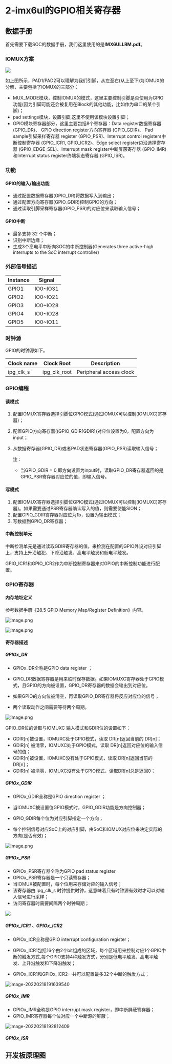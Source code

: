 # 2-imx6ul的GPIO相关寄存器

## 数据手册

首先需要下载SOC的数据手册，我们这里使用的是**IMX6ULLRM.pdf**。

### IOMUX方案

![](https://raw.githubusercontent.com/mdxz2048/mddxz_top_img/main/7ddbd3518a93df7c8dc3fc5d963a37e.png)

如上图所示，PAD1/PAD2可以理解为我们引脚，从左至右(从上至下)为IOMUX的分解，主要包括了IOMUX的三部分：

- MUX_MODE模块，控制IOMUX的模式，这里主要控制引脚是否使用为GPIO功能(因为引脚可能还会被复用在Block的其他功能，比如作为串口的某个引脚)；
- pad settings模块，设置引脚,这里不使用该模块设置引脚；
- GPIO模块寄存器部分，这里主要包括8个寄存器：Data register数据寄存器 (GPIO_DR)、 GPIO direction register方向寄存器 (GPIO_GDIR)、 Pad sample引脚采样寄存器 register (GPIO_PSR)、Interrupt control registers中断控制寄存器 (GPIO_ICR1, GPIO_ICR2)、Edge select register边沿选择寄存器 (GPIO_EDGE_SEL)、Interrupt mask register中断屏蔽寄存器 (GPIO_IMR)和Interrupt status register终端状态寄存器 (GPIO_ISR)。

### 功能

#### GPIO的输入/输出功能

- 通过配置数据寄存器(GPIO_DR)将数据写入到输出；
- 通过配置方向寄存器(GPIO_GDIR)控制GPIO的方向；
- 通过读取引脚采样寄存器(GPIO_PSR)的对应位来读取输入信号；

#### GPIO中断

- 最多支持 32 个中断；
- 识别中断边缘；
- 生成3个高电平中断向SOC的中断控制器(Generates three active-high interrupts to the SoC interrupt controller)

### 外部信号描述

| Instance | Signal   |
| -------- | -------- |
| GPIO1    | IO0~IO31 |
| GPIO2    | IO0~IO21 |
| GPIO3    | IO0~IO28 |
| GPIO4    | IO0~IO28 |
| GPIO5    | IO0~IO11 |

### 时钟源

GPIO的时钟源如下。

| Clock name | Clock Root   | Description             |
| ---------- | ------------ | ----------------------- |
| ipg_clk_s  | ipg_clk_root | Peripheral access clock |

### GPIO编程

#### 读模式

1. 配置IOMUX寄存器选择引脚位GPIO模式(通过IOMUX可以控制(IOMUXC)寄存器)；

2. 配置GPIO方向寄存器((GPIO_GDIR[GDIR])对应位设置为0，配置方向为input；

3. 从数据寄存器(GPIO_DR)或者PAD状态寄存器(GPIO_PSR)读取输入信号；

   注：

   - 当GPIO_GDIR = 0,即方向设置为input时，读取GPIO_DR寄存器返回的是GPIO_PSR寄存器对应位的值，即输入信号。

#### 写模式

1. 配置IOMUX寄存器选择引脚位GPIO模式(通过IOMUX可以控制(IOMUXC)寄存器)。如果需要通过PSR寄存器确认写入的值，则需要使能SION；
2. 配置GPIO_GDIR寄存器对应位为1b，设置为输出模式；
3. 写数据到GPIO_DR寄存器；

#### 中断控制单元

中断检测单元是通过读取GDIR寄存器的值，来检测在配置的GPIO外设对应引脚上，支持上升沿触犯、下降沿触发、高电平触发和低电平触发。

GPIO_ICR1和GPIO_ICR2作为中断控制寄存器来对GPIO的中断控制功能进行配置。

### GPIO寄存器

#### 内存地址定义

参考数据手册《28.5 GPIO Memory Map/Register Definition》内容。

![image.png](https://ae03.alicdn.com/kf/H50218755d1294ffdb54dbe7d0aba119eY.png)

![image.png](https://ae02.alicdn.com/kf/H4742809c1b8c48fd8ae19b6c942980e4Q.png)

#### 寄存器描述

##### GPIOx_DR

- GPIOx_DR全称是GPIO data register ；

- GPIO_DR数据寄存器是用来临时保存数据。如果IOMUXC寄存器处于GPIO模式，且GPIO的方向被设置，GPIO_DR寄存器的数据会输出到对应位。

- 如果GPIO的方向位被清空，再读取GPIO_DR寄存器将反应对应位的信号；

- 两个读取动作之间需要等待两个周期。


![image.png](https://ae05.alicdn.com/kf/H7d15da13e76b4163ac793dc58cda66eeN.png)

GPIO_DR位的读取与IOMUXC 输入模式和GDIR位的设置如下：

- GDIR[n]被设置，IOMUXC处于GPIO模式，读取 DR[n]返回当前的 DR[n]；
- GDIR[n] 被清零，IOMUXC处于GPIO模式，读取 DR[n]返回对应位的输入信号的值；
- GDIR[n]被设置，IOMUXC没有处于GPIO模式，读取 DR[n]返回当前的 DR[n]；
- GDIR[n] 被清零，IOMUXC没有处于GPIO模式，读取DR[n]总是返回0；

##### GPIOx_GDIR

- GPIOx_GDIR全称是GPIO direction register ；

- 当IOMUXC被设置位GPIO模式时，GPIO_GDIR功能是方向控制器；
- GPIO_GDIR每个位为对应引脚指定一个方向；
- 每个控制信号对应SoC上的对应引脚，由SoC和IOMUX对应位来决定实际的方向(是否有效)；

![image.png](https://ae02.alicdn.com/kf/H998f832cb7b9490fb15afaef34f4dbcax.png)

##### GPIOx_PSR

- GPIOx_PSR寄存器全称为GPIO pad status register 
- GPIOx_PSR寄存器是一个只读寄存器；
- 当IOMUX被配置时，每个位用来存储对应的输入信号；
- 该寄存器由 ipg_clk_s 时钟提供时钟，这意味着只有时钟源有效时才可以对输入信号进行采样；
- 访问寄存器时需要间隔两个时钟周期；

![](https://raw.githubusercontent.com/mdxz2048/mddxz_top_img/main/20220218190623.png)

##### GPIOx_ICR1 、GPIOx_ICR2

- GPIOx_ICR全称是GPIO interrupt configuration register；

- GPIOx_ICR1包括16个由2个bit组成的区域，每个区域用来控制对应1个GPIO中断的触发方式,每个GPIO支持4种触发方式，分别是低电平触发、高电平触发、上升沿触发和下降沿触发；
- GPIOx_ICR1和GPIOx_ICR2一共可以配置最多32个中断的触发方式；

![image-20220218191639540](https://raw.githubusercontent.com/mdxz2048/mddxz_top_img/main/image-20220218191639540.png)

##### GPIOx_IMR

- GPIOx_IMR全称是GPIO interrupt mask register，即中断屏蔽寄存器；
- GPIO_IMR寄存器每个位对应一个中断源的屏蔽；

![image-20220218192812409](https://raw.githubusercontent.com/mdxz2048/mddxz_top_img/main/image-20220218192812409.png)

##### GPIOx_ISR

## 开发板原理图

